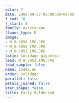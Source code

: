 ```yaml
---
color: Y
date: 2002-09-27 00:00:00+00:00
f_end: 10
f_start: 8
family: Asteraceae
flower_type: K
image:
- M_0-3056_IMG.JPG
- M_0-3053_IMG.JPG
- M_0-3055_IMG.JPG
latin: Solidago gigantea
lead: M_0-3053_IMG.JPG
lead_sample: false
name: index.en
order: Solidago
parallel: false
petals_joined: false
star_shape: false
title: Early Goldenrod
---
```


